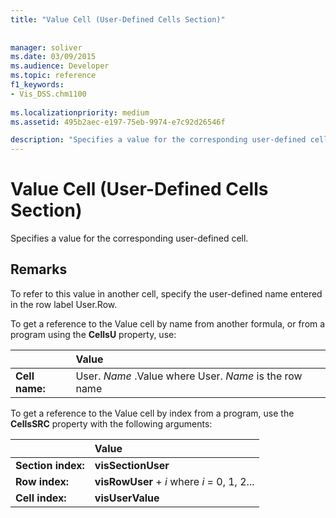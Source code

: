 ```yaml
---
title: "Value Cell (User-Defined Cells Section)"
 
 
manager: soliver
ms.date: 03/09/2015
ms.audience: Developer
ms.topic: reference
f1_keywords:
- Vis_DSS.chm1100
 
ms.localizationpriority: medium
ms.assetid: 495b2aec-e197-75eb-9974-e7c92d26546f

description: "Specifies a value for the corresponding user-defined cell."
---
```


# Value Cell (User-Defined Cells Section)

Specifies a value for the corresponding user-defined cell.
  
## Remarks

To refer to this value in another cell, specify the user-defined name entered in the row label User.Row.
  
To get a reference to the Value cell by name from another formula, or from a program using the **CellsU** property, use: 
  
||Value |
|:-----|:-----|
| **Cell name:**  <br/> | User.  *Name*  .Value            where User.  *Name*  is the row name  <br/> |
   
To get a reference to the Value cell by index from a program, use the **CellsSRC** property with the following arguments: 
  
||Value |
|:-----|:-----|
| **Section index:**  <br/> |**visSectionUser** <br/> |
| **Row index:**  <br/> |**visRowUser** +  *i*            where  *i*  = 0, 1, 2... |
| **Cell index:**  <br/> |**visUserValue** <br/> |
   

